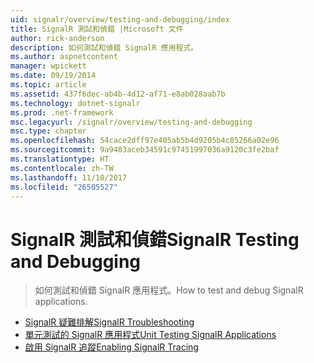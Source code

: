 ```yaml
---
uid: signalr/overview/testing-and-debugging/index
title: SignalR 測試和偵錯 |Microsoft 文件
author: rick-anderson
description: 如何測試和偵錯 SignalR 應用程式。
ms.author: aspnetcontent
manager: wpickett
ms.date: 09/19/2014
ms.topic: article
ms.assetid: 437f6dec-ab4b-4d12-af71-e8ab028aab7b
ms.technology: dotnet-signalr
ms.prod: .net-framework
msc.legacyurl: /signalr/overview/testing-and-debugging
msc.type: chapter
ms.openlocfilehash: 54cace2dff97e405ab5b4d9205b4c85266a02e96
ms.sourcegitcommit: 9a9483aceb34591c97451997036a9120c3fe2baf
ms.translationtype: HT
ms.contentlocale: zh-TW
ms.lasthandoff: 11/10/2017
ms.locfileid: "26505527"
---
```

<a name="signalr-testing-and-debugging"></a><span data-ttu-id="4186c-103">SignalR 測試和偵錯</span><span class="sxs-lookup"><span data-stu-id="4186c-103">SignalR Testing and Debugging</span></span>
====================
> <span data-ttu-id="4186c-104">如何測試和偵錯 SignalR 應用程式。</span><span class="sxs-lookup"><span data-stu-id="4186c-104">How to test and debug SignalR applications.</span></span>


- [<span data-ttu-id="4186c-105">SignalR 疑難排解</span><span class="sxs-lookup"><span data-stu-id="4186c-105">SignalR Troubleshooting</span></span>](troubleshooting.md)
- [<span data-ttu-id="4186c-106">單元測試的 SignalR 應用程式</span><span class="sxs-lookup"><span data-stu-id="4186c-106">Unit Testing SignalR Applications</span></span>](unit-testing-signalr-applications.md)
- [<span data-ttu-id="4186c-107">啟用 SignalR 追蹤</span><span class="sxs-lookup"><span data-stu-id="4186c-107">Enabling SignalR Tracing</span></span>](enabling-signalr-tracing.md)
